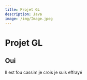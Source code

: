 ```yaml
---
title: Projet GL
description: Java
image: /img/Image.jpeg
---
```


# Projet GL
## Oui

Il est fou cassim je crois je suis effrayé
